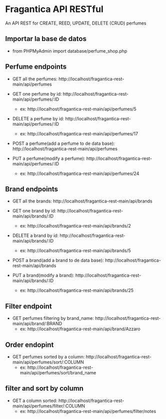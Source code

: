 # Fragantica API RESTful
An API REST for CREATE, REED, UPDATE, DELETE (CRUD) perfumes

## Importar la base de datos
- from PHPMyAdmin import database/perfume_shop.php


## Perfume endpoints
- GET all the perfumes: http://localhost/fragantica-rest-main/api/perfumes

- GET one perfume by id: http://localhost/fragantica-rest-main/api/perfumes/:ID
    - ex: http://localhost/fragantica-rest-main/api/perfumes/5

- DELETE a perfume by id: http://localhost/fragantica-rest-main/api/perfumes/:ID
    - ex: http://localhost/fragantica-rest-main/api/perfumes/17

- POST a perfume(add a perfume to de data base): http://localhost/fragantica-rest-main/api/perfumes

- PUT a perfume(modify a perfume): http://localhost/fragantica-rest-main/api/perfumes/:ID
    - ex: http://localhost/fragantica-rest-main/api/perfumes/24

## Brand endpoints
- GET all the brands: http://localhost/fragantica-rest-main/api/brands

- GET one brand by id: http://localhost/fragantica-rest-main/api/brands/:ID
    - ex: http://localhost/fragantica-rest-main/api/brands/2

- DELETE a brand by id: http://localhost/fragantica-rest-main/api/brands/:ID
    - ex: http://localhost/fragantica-rest-main/api/brands/5

- POST a brand(add a brand to de data base): http://localhost/fragantica-rest-main/api/brands

- PUT a brand(modify a brand): http://localhost/fragantica-rest-main/api/brands/:ID
    - ex: http://localhost/fragantica-rest-main/api/brands/25

## Filter endpoint
- GET perfumes filtering by brand_name: http://localhost/fragantica-rest-main/api/brand/:BRAND
    - ex: http://localhost/fragantica-rest-main/api/brand/Azzaro

## Order endopint
- GET perfumes sorted by a column: http://localhost/fragantica-rest-main/api/perfumes/sort/:COLUMN
    - ex: http://localhost/fragantica-rest-main/api/perfumes/sort/brand_name

## filter and sort by column
- GET a column sorted: http://localhost/fragantica-rest-main/api/perfumes/filter/:COLUMN
    - ex: http://localhost/fragantica-rest-main/api/perfumes/filter/notes
